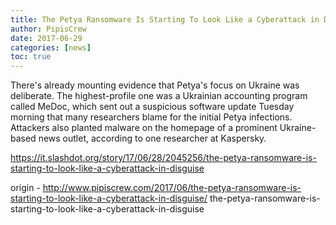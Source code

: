 ```yaml
---
title: The Petya Ransomware Is Starting To Look Like a Cyberattack in Disguise
author: PipisCrew
date: 2017-06-29
categories: [news]
toc: true
---
```


There's already mounting evidence that Petya's focus on Ukraine was deliberate. The highest-profile one was a Ukrainian accounting program called MeDoc, which sent out a suspicious software update Tuesday morning that many researchers blame for the initial Petya infections. Attackers also planted malware on the homepage of a prominent Ukraine-based news outlet, according to one researcher at Kaspersky.

https://it.slashdot.org/story/17/06/28/2045256/the-petya-ransomware-is-starting-to-look-like-a-cyberattack-in-disguise

origin - http://www.pipiscrew.com/2017/06/the-petya-ransomware-is-starting-to-look-like-a-cyberattack-in-disguise/ the-petya-ransomware-is-starting-to-look-like-a-cyberattack-in-disguise